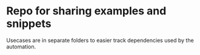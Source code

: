 # Repo for sharing examples and snippets

Usecases are in separate folders to easier track dependencies used by the automation.

